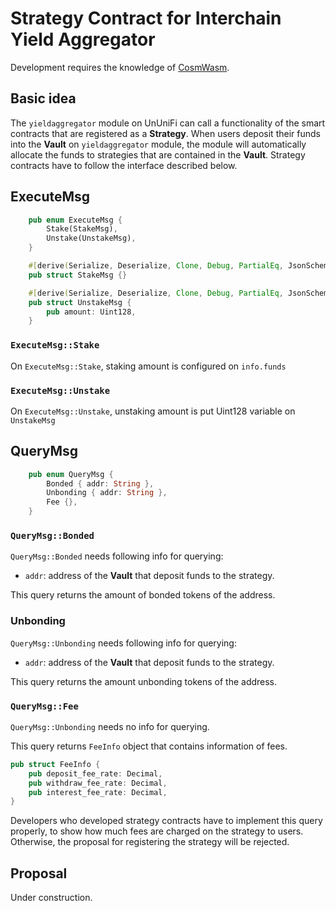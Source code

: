 # Strategy Contract for Interchain Yield Aggregator

Development requires the knowledge of [CosmWasm](./cosmwasm.md).

## Basic idea

The `yieldaggregator` module on UnUniFi can call a functionality of the smart contracts that are registered as a **Strategy**.
When users deposit their funds into the **Vault** on `yieldaggregator` module, the module will automatically allocate the funds to strategies that are contained in the **Vault**.
Strategy contracts have to follow the interface described below.

## ExecuteMsg

```rust
    pub enum ExecuteMsg {
        Stake(StakeMsg),
        Unstake(UnstakeMsg),
    }

    #[derive(Serialize, Deserialize, Clone, Debug, PartialEq, JsonSchema)]
    pub struct StakeMsg {}

    #[derive(Serialize, Deserialize, Clone, Debug, PartialEq, JsonSchema)]
    pub struct UnstakeMsg {
        pub amount: Uint128,
    }
```

### `ExecuteMsg::Stake`

On `ExecuteMsg::Stake`, staking amount is configured on `info.funds`

### `ExecuteMsg::Unstake`

On `ExecuteMsg::Unstake`, unstaking amount is put Uint128 variable on `UnstakeMsg`

## QueryMsg

````rust
    pub enum QueryMsg {
        Bonded { addr: String },
        Unbonding { addr: String },
        Fee {},
    }
````

### `QueryMsg::Bonded`

`QueryMsg::Bonded` needs following info for querying:

- `addr`: address of the **Vault** that deposit funds to the strategy.

This query returns the amount of bonded tokens of the address.

### Unbonding

`QueryMsg::Unbonding` needs following info for querying:

- `addr`: address of the **Vault** that deposit funds to the strategy.

This query returns the amount unbonding tokens of the address.

### `QueryMsg::Fee`

`QueryMsg::Unbonding` needs no info for querying.

This query returns `FeeInfo` object that contains information of fees.

```rust
pub struct FeeInfo {
    pub deposit_fee_rate: Decimal,
    pub withdraw_fee_rate: Decimal,
    pub interest_fee_rate: Decimal,
}
```

Developers who developed strategy contracts have to implement this query properly, to show how much fees are charged on the strategy to users.
Otherwise, the proposal for registering the strategy will be rejected.

## Proposal

Under construction.
